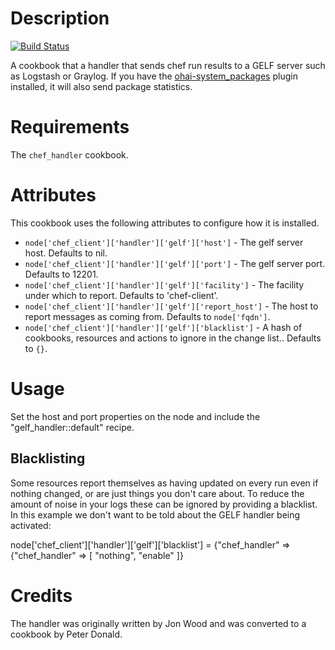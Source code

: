 Description
===========

[![Build Status](https://secure.travis-ci.org/realityforge/chef-gelf_handler.png?branch=master)](http://travis-ci.org/realityforge/chef-gelf_handler)

A cookbook that a handler that sends chef run results to a GELF server such as
Logstash or Graylog. If you have the [ohai-system_packages](https://github.com/finnlabs/ohai-system_packages/)
plugin installed, it will also send package statistics.

Requirements
============

The `chef_handler` cookbook.

Attributes
==========

This cookbook uses the following attributes to configure how it is installed.

* `node['chef_client']['handler']['gelf']['host']` - The gelf server host. Defaults to nil.
* `node['chef_client']['handler']['gelf']['port']` - The gelf server port. Defaults to 12201.
* `node['chef_client']['handler']['gelf']['facility']` - The facility under which to report. Defaults to 'chef-client'.
* `node['chef_client']['handler']['gelf']['report_host']` - The host to report messages as coming from. Defaults to `node['fqdn']`.
* `node['chef_client']['handler']['gelf']['blacklist']` - A hash of cookbooks, resources and actions to ignore in the change list.. Defaults to `{}`.

Usage
=====

Set the host and port properties on the node and include the "gelf_handler::default" recipe.

Blacklisting
------------

Some resources report themselves as having updated on every run even if nothing changed, or
are just things you don't care about. To reduce the amount of noise in your logs these can be
ignored by providing a blacklist. In this example we don't want to be told about the GELF handler
being activated:

  node['chef_client']['handler']['gelf']['blacklist'] =
     {"chef_handler" => {"chef_handler" => [ "nothing", "enable" ]}


Credits
=======

The handler was originally written by Jon Wood and was converted to a cookbook by Peter Donald.
